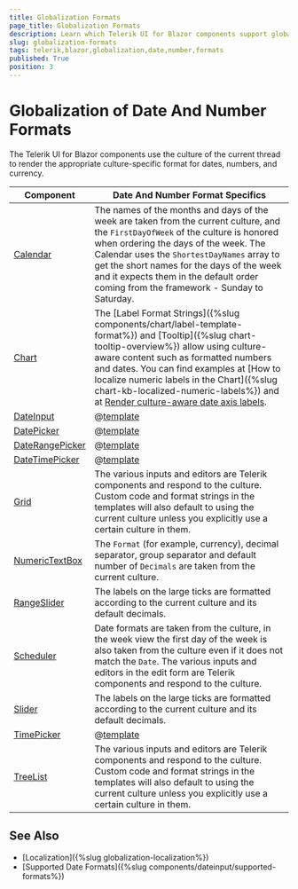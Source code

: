 ```yaml
---
title: Globalization Formats
page_title: Globalization Formats
description: Learn which Telerik UI for Blazor components support globalization of date and number formats.
slug: globalization-formats
tags: telerik,blazor,globalization,date,number,formats
published: True
position: 3
---
```


# Globalization of Date And Number Formats

The Telerik UI for Blazor components use the culture of the current thread to render the appropriate culture-specific format for dates, numbers, and currency.

| Component | Date And Number Format Specifics |
|---|---|
| [Calendar](https://demos.telerik.com/blazor-ui/calendar/globalization) | The names of the months and days of the week are taken from the current culture, and the `FirstDayOfWeek` of the culture is honored when ordering the days of the week. The Calendar uses the  `ShortestDayNames` array to get the short names for the days of the week and it expects them in the default order coming from the framework - Sunday to Saturday. |
| [Chart](https://demos.telerik.com/blazor-ui/chart/globalization) | The [Label Format Strings]({%slug components/chart/label-template-format%}) and [Tooltip]({%slug chart-tooltip-overview%}) allow using culture-aware content such as formatted numbers and dates. You can find examples at [How to localize numeric labels in the Chart]({%slug chart-kb-localized-numeric-labels%}) and at [Render culture-aware date axis labels](https://feedback.telerik.com/blazor/1629173-render-culture-aware-labels-on-the-date-axis). |
| [DateInput](https://demos.telerik.com/blazor-ui/dateinput/globalization) | @[template](/_contentTemplates/common/general-info.md#date-format-per-culture) |
| [DatePicker](https://demos.telerik.com/blazor-ui/datepicker/globalization) | @[template](/_contentTemplates/common/general-info.md#date-format-per-culture) |
| [DateRangePicker](https://demos.telerik.com/blazor-ui/daterangepicker/globalization) | @[template](/_contentTemplates/common/general-info.md#date-format-per-culture) |
| [DateTimePicker](https://demos.telerik.com/blazor-ui/datetimepicker/globalization) | @[template](/_contentTemplates/common/general-info.md#date-format-per-culture) |
| [Grid](https://demos.telerik.com/blazor-ui/grid/globalization) | The various inputs and editors are Telerik components and respond to the culture. Custom code and format strings in the templates will also default to using the current culture unless you explicitly use a certain culture in them. |
| [NumericTextBox](https://demos.telerik.com/blazor-ui/numerictextbox/globalization) | The `Format` (for example, currency), decimal separator, group separator and default number of `Decimals` are taken from the current culture. |
| [RangeSlider](https://demos.telerik.com/blazor-ui/rangeslider/globalization) | The labels on the large ticks are formatted according to the current culture and its default decimals. |
| [Scheduler](https://demos.telerik.com/blazor-ui/scheduler/globalization) | Date formats are taken from the culture, in the week view the first day of the week is also taken from the culture even if it does not match the `Date`. The various inputs and editors in the edit form are Telerik components and respond to the culture. |
| [Slider](https://demos.telerik.com/blazor-ui/slider/globalization) | The labels on the large ticks are formatted according to the current culture and its default decimals. |
| [TimePicker](https://demos.telerik.com/blazor-ui/timepicker/globalization) | @[template](/_contentTemplates/common/general-info.md#date-format-per-culture) |
| [TreeList](https://demos.telerik.com/blazor-ui/treelist/globalization) | The various inputs and editors are Telerik components and respond to the culture. Custom code and format strings in the templates will also default to using the current culture unless you explicitly use a certain culture in them. |

## See Also

* [Localization]({%slug globalization-localization%})
* [Supported Date Formats]({%slug components/dateinput/supported-formats%})
